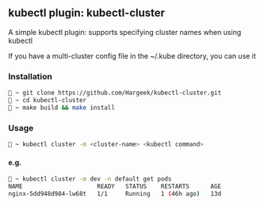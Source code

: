 ## kubectl plugin: kubectl-cluster

A simple kubectl plugin: supports specifying cluster names when using kubectl

If you have a multi-cluster config file in the ~/.kube directory, you can use it

### Installation

```bash
🤖 ~ git clone https://github.com/Hargeek/kubectl-cluster.git
🤖 ~ cd kubectl-cluster
🤖 ~ make build && make install
```

### Usage

```bash
🤖 ~ kubectl cluster -m <cluster-name> <kubectl command>
```

#### e.g.

```bash
🤖 ~ kubectl cluster -m dev -n default get pods
NAME                     READY   STATUS    RESTARTS      AGE
nginx-5dd948d984-lw68t   1/1     Running   1 (46h ago)   13d
```
